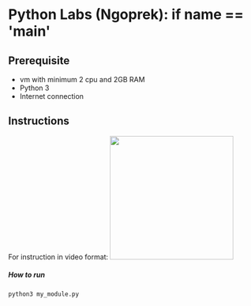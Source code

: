 # Python Labs (Ngoprek): if __name__ == '__main__'

## Prerequisite
- vm with minimum 2 cpu and 2GB RAM
- Python 3
- Internet connection

## Instructions

For instruction in video format: 
[<img src="https://cdn.activestate.com/wp-content/uploads/2021/12/python-coding-mistakes.jpg" width="250" height="250">](https://www.google.com/search?client=opera-gx&q=python+techinet&sourceid=opera&ie=UTF-8&oe=UTF-8#fpstate=ive&vld=cid:5f9ece3d,vid:7cng0PQeBzE)

##### How to run
```
python3 my_module.py
```